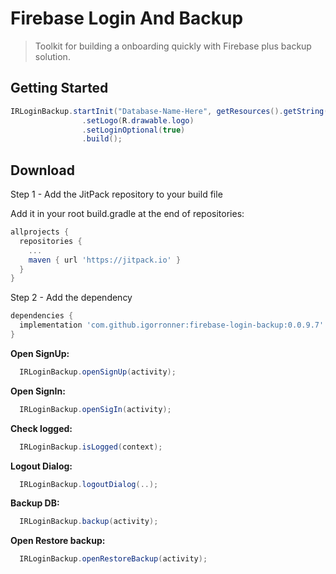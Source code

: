 # Firebase Login And Backup

> Toolkit for building a onboarding quickly with Firebase plus backup solution.

Getting Started
--------
```java
IRLoginBackup.startInit("Database-Name-Here", getResources().getString(R.string.default_web_client_id))
                .setLogo(R.drawable.logo)
                .setLoginOptional(true)
                .build();
```

Download
--------

Step 1 - Add the JitPack repository to your build file

Add it in your root build.gradle at the end of repositories:

```groovy
allprojects {
  repositories {
    ...
    maven { url 'https://jitpack.io' }
  }
}
```

Step 2 - Add the dependency

```groovy
dependencies {
  implementation 'com.github.igorronner:firebase-login-backup:0.0.9.7'
}
```

**Open SignUp:**

```java
  IRLoginBackup.openSignUp(activity);
```

**Open SignIn:**

```java
  IRLoginBackup.openSigIn(activity);
```

**Check logged:**

```java
  IRLoginBackup.isLogged(context);
```


**Logout Dialog:**

```java
  IRLoginBackup.logoutDialog(..);
```

**Backup DB:**

```java
  IRLoginBackup.backup(activity);
```

**Open Restore backup:**

```java
  IRLoginBackup.openRestoreBackup(activity);
```

